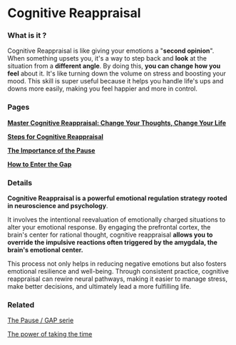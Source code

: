 # Cognitive Reappraisal

### What is it ?

Cognitive Reappraisal is like giving your emotions a "**second opinion**". When something upsets you, it's a way to step back and **look** at the situation from a **different angle**. By doing this, **you can change how you feel** about it. It's like turning down the volume on stress and boosting your mood. This skill is super useful because it helps you handle life's ups and downs more easily, making you feel happier and more in control.

### Pages

[**Master Cognitive Reappraisal: Change Your Thoughts, Change Your Life**](Cognitive%20Reappraisal%208ddeab2add3c40ab8874b4b38fa4d007/Master%20Cognitive%20Reappraisal%20Change%20Your%20Thoughts,%20aa943d46992041c690666dfbf65ea32e.md)

[**Steps for Cognitive Reappraisal**](Cognitive%20Reappraisal%208ddeab2add3c40ab8874b4b38fa4d007/Steps%20for%20Cognitive%20Reappraisal%2074f0acdaa95148a0b283f80b9a705d6f.md)

[**The Importance of the Pause**](The%20Importance%20of%20the%20Pause%2051ab3beb19df4f2f84cd3c617e475c20.md)

[**How to Enter the Gap**](Cognitive%20Reappraisal%208ddeab2add3c40ab8874b4b38fa4d007/How%20to%20Enter%20the%20Gap%20157a6fbe6dd940a79dd372d6d3440b78.md)

### Details

**Cognitive Reappraisal is a powerful emotional regulation strategy rooted in neuroscience and psychology**. 

It involves the intentional reevaluation of emotionally charged situations to alter your emotional response. By engaging the prefrontal cortex, the brain's center for rational thought, cognitive reappraisal **allows you to override the impulsive reactions often triggered by the amygdala, the brain's emotional center.** 

This process not only helps in reducing negative emotions but also fosters emotional resilience and well-being. Through consistent practice, cognitive reappraisal can rewire neural pathways, making it easier to manage stress, make better decisions, and ultimately lead a more fulfilling life.

### Related

[The Pause / GAP serie](The%20Importance%20of%20the%20Pause%2051ab3beb19df4f2f84cd3c617e475c20/The%20Pause%20GAP%20serie%203215cd12d3a44c2a85757069fa17b98f.md)

[The power of taking the time](The%20power%20of%20taking%20the%20time%206211fd7c56e64de5876ef71456a53a42.md)